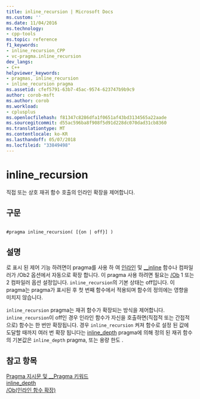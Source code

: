 ```yaml
---
title: inline_recursion | Microsoft Docs
ms.custom: ''
ms.date: 11/04/2016
ms.technology:
- cpp-tools
ms.topic: reference
f1_keywords:
- inline_recursion_CPP
- vc-pragma.inline_recursion
dev_langs:
- C++
helpviewer_keywords:
- pragmas, inline_recursion
- inline_recursion pragma
ms.assetid: cfef5791-63b7-45ac-9574-623747b9b9c9
author: corob-msft
ms.author: corob
ms.workload:
- cplusplus
ms.openlocfilehash: f81347c8286dfa1f0651af43bd3134565a22aade
ms.sourcegitcommit: d55ac596ba8f908f5d91d228dc070dad31cb8360
ms.translationtype: MT
ms.contentlocale: ko-KR
ms.lasthandoff: 05/07/2018
ms.locfileid: "33849498"
---
```

# <a name="inlinerecursion"></a>inline_recursion
직접 또는 상호 재귀 함수 호출의 인라인 확장을 제어합니다.  
  
## <a name="syntax"></a>구문  
  
```  
  
#pragma inline_recursion( [{on | off}] )  
```  
  
## <a name="remarks"></a>설명  
 로 표시 된 제어 기능 하려면이 pragma를 사용 하 여 [인라인](../cpp/inline-functions-cpp.md) 및 [__inline](../cpp/inline-functions-cpp.md) 함수나 컴파일러가 /Ob2 옵션에서 자동으로 확장 합니다. 이 pragma 사용 하려면 필요는 [/Ob](../build/reference/ob-inline-function-expansion.md) 1 또는 2 컴파일러 옵션 설정입니다. `inline_recursion`의 기본 상태는 off입니다. 이 pragma는 pragma가 표시된 후 첫 번째 함수에서 적용되며 함수의 정의에는 영향을 미치지 않습니다.  
  
 `inline_recursion` pragma는 재귀 함수가 확장되는 방식을 제어합니다. `inline_recursion`이 off인 경우 인라인 함수가 자신을 호출하면(직접적 또는 간접적으로) 함수는 한 번만 확장됩니다. 경우 `inline_recursion` 켜져 함수로 설정 된 값에 도달할 때까지 여러 번 확장 됩니다는 [inline_depth](../preprocessor/inline-depth.md) pragma에 의해 정의 된 재귀 함수의 기본값은 `inline_depth` pragma, 또는 용량 한도 .  
  
## <a name="see-also"></a>참고 항목  
 [Pragma 지시문 및 __Pragma 키워드](../preprocessor/pragma-directives-and-the-pragma-keyword.md)   
 [inline_depth](../preprocessor/inline-depth.md)   
 [/Ob(인라인 함수 확장)](../build/reference/ob-inline-function-expansion.md)
